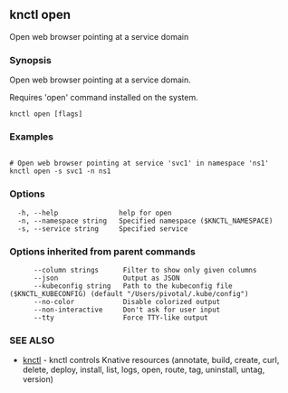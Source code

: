 ## knctl open

Open web browser pointing at a service domain

### Synopsis

Open web browser pointing at a service domain.

Requires 'open' command installed on the system.

```
knctl open [flags]
```

### Examples

```

# Open web browser pointing at service 'svc1' in namespace 'ns1'
knctl open -s svc1 -n ns1
```

### Options

```
  -h, --help               help for open
  -n, --namespace string   Specified namespace ($KNCTL_NAMESPACE)
  -s, --service string     Specified service
```

### Options inherited from parent commands

```
      --column strings      Filter to show only given columns
      --json                Output as JSON
      --kubeconfig string   Path to the kubeconfig file ($KNCTL_KUBECONFIG) (default "/Users/pivotal/.kube/config")
      --no-color            Disable colorized output
      --non-interactive     Don't ask for user input
      --tty                 Force TTY-like output
```

### SEE ALSO

* [knctl](knctl.md)	 - knctl controls Knative resources (annotate, build, create, curl, delete, deploy, install, list, logs, open, route, tag, uninstall, untag, version)

